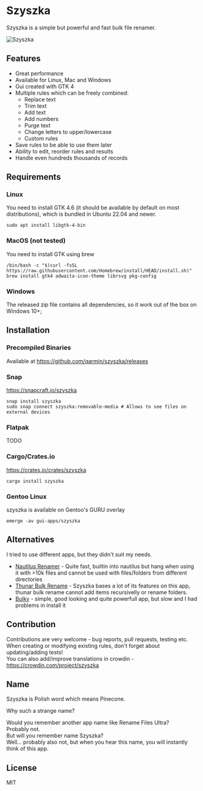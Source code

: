# Szyszka

Szyszka is a simple but powerful and fast bulk file renamer.

![Szyszka](https://github.com/qarmin/szyszka/assets/41945903/c8da9bf2-2962-46cb-a9e3-0172e2bd6033)
## Features
- Great performance
- Available for Linux, Mac and Windows
- Gui created with GTK 4
- Multiple rules which can be freely combined:
  - Replace text
  - Trim text
  - Add text
  - Add numbers
  - Purge text
  - Change letters to upper/lowercase
  - Custom rules
- Save rules to be able to use them later
- Ability to edit, reorder rules and results
- Handle even hundreds thousands of records

## Requirements
### Linux
You need to install GTK 4.6 (it should be available by default on most distributions), which is bundled in Ubuntu 22.04 and newer.
```shell
sudo apt install libgtk-4-bin
```
### MacOS (not tested)
You need to install GTK using brew
```shell
/bin/bash -c "$(curl -fsSL https://raw.githubusercontent.com/Homebrew/install/HEAD/install.sh)"
brew install gtk4 adwaita-icon-theme librsvg pkg-config
```

### Windows
The released zip file contains all dependencies, so it work out of the box on Windows 10+;

## Installation
### Precompiled Binaries
Available at https://github.com/qarmin/szyszka/releases

### Snap
https://snapcraft.io/szyszka  
```
snap install szyszka
sudo snap connect szyszka:removable-media # Allows to see files on external devices
```

### Flatpak
TODO

### Cargo/Crates.io
https://crates.io/crates/szyszka
```
cargo install szyszka
```

### Gentoo Linux
szyszka is available on Gentoo's GURU overlay
```
emerge -av gui-apps/szyszka
```

## Alternatives
I tried to use different apps, but they didn't suit my needs.
- [Nautilus Renamer](https://launchpad.net/nautilus-renamer) - Quite fast, builtin into nautilus but hang when using it with >10k files and cannot be used with files/folders from different directories
- [Thunar Bulk Rename](https://docs.xfce.org/xfce/thunar/bulk-renamer/start) - Szyszka bases a lot of its features on this app, thunar bulk rename cannot add items recursivelly or rename folders.
- [Bulky](https://github.com/linuxmint/bulky) - simple, good looking and quite powerfull app, but slow and I had problems in install it

## Contribution
Contributions are very welcome - bug reports, pull requests, testing etc.   
When creating or modifying existing rules, don't forget about updating/adding tests!  
You can also add/improve translations in crowdin - https://crowdin.com/project/szyszka

## Name 
Szyszka is Polish word which means Pinecone.

Why such a strange name?

Would you remember another app name like Rename Files Ultra?  
Probably not.  
But will you remember name Szyszka?  
Well... probably also not, but when you hear this name, you will instantly think of this app.

## License
MIT

